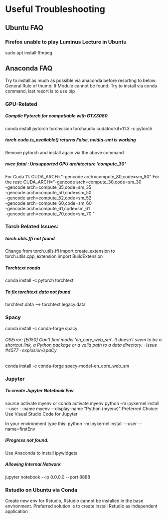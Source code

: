 # Useful Troubleshooting
## Ubuntu FAQ
### Firefox unable to play Luminus Lecture in Ubuntu
sudo apt install ffmpeg


## Anaconda FAQ
Try to install as much as possible via anaconda before resorting to below:
General Rule of thumb: If Module cannot be found. Try to install via conda command, last resort is to use pip

### GPU-Related
##### Compile Pytorch for compatiable with GTX3080
conda install pytorch torchvision torchaudio cudatoolkit=11.3 -c pytorch
##### torch.cuda.is_available() returns False, nvidia-smi is working
Remove pytorch and install again via the above command
##### nvcc fatal : Unsupported GPU architecture 'compute_30'
For Cuda 11:
CUDA_ARCH="-gencode arch=compute_80,code=sm_80"
For the rest:
CUDA_ARCH="-gencode arch=compute_30,code=sm_30 \
-gencode arch=compute_35,code=sm_35 \
-gencode arch=compute_50,code=sm_50 \
-gencode arch=compute_52,code=sm_52 \
-gencode arch=compute_60,code=sm_60 \
-gencode arch=compute_61,code=sm_61 \
-gencode arch=compute_70,code=sm_70 "
 
### Torch Related Issues:
##### torch.utils.ffi not found
Change from torch.utils.ffi import create_extension
to torch.utils.cpp_extension import BuildExtension

##### Torchtext conda
conda install -c pytorch torchtext 

##### To fix torchtext.data not found
torchtext.data --> torchtext.legacy.data

### Spacy
conda install -c conda-forge spacy
###### OSError: [E050] Can't find model 'en_core_web_sm'. It doesn't seem to be a shortcut link, a Python package or a valid path to a data directory. · Issue #4577 · explosion/spaCy
conda install -c conda-forge spacy-model-en_core_web_sm 

### Jupyter
##### To create Jupyter Notebook Env
source activate myenv or conda activate myenv
python -m ipykernel install --user --name myenv --display-name "Python (myenv)"
Preferred Choice: Use Visual Studio Code for Jupyter

In your environment type this:
python -m ipykernel install --user --name=firstEnv

##### IProgress not found.
Use Anaconda to install ipywidgets

##### Allowing Internal Network
jupyter notebook --ip 0.0.0.0 --port 8888


### Rstudio on Ubuntu via Conda
Create new env for Rstudio, Rstudio cannot be installed in the base environment. Preferred solution is to create install Rstudio as independent application
